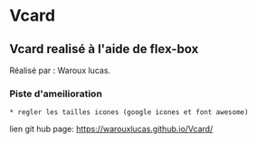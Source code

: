 # Vcard

## Vcard realisé à l'aide de flex-box
Réalisé par : Waroux lucas.
    
### Piste d'ameilioration
    * regler les tailles icones (google icones et font awesome)
lien git hub page: https://warouxlucas.github.io/Vcard/